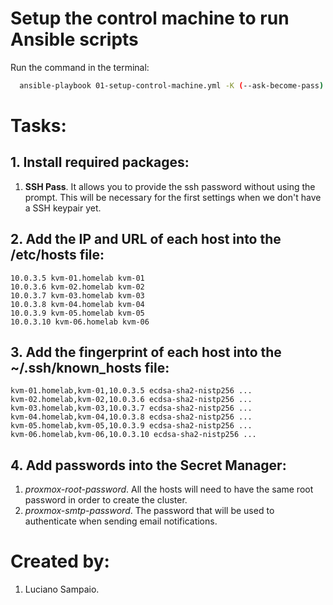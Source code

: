 # Setup the control machine to run Ansible scripts

Run the command in the terminal:
```bash
  ansible-playbook 01-setup-control-machine.yml -K (--ask-become-pass)
```

# Tasks:

## 1. Install required packages:
  1. **SSH Pass**. It allows you to provide the ssh password without using the prompt. This will be necessary for the first settings when we don't have a SSH keypair yet.

## 2. Add the IP and URL of each host into the /etc/hosts file:
    10.0.3.5 kvm-01.homelab kvm-01
    10.0.3.6 kvm-02.homelab kvm-02
    10.0.3.7 kvm-03.homelab kvm-03
    10.0.3.8 kvm-04.homelab kvm-04
    10.0.3.9 kvm-05.homelab kvm-05
    10.0.3.10 kvm-06.homelab kvm-06

## 3. Add the fingerprint of each host into the ~/.ssh/known_hosts file:
    kvm-01.homelab,kvm-01,10.0.3.5 ecdsa-sha2-nistp256 ...
    kvm-02.homelab,kvm-02,10.0.3.6 ecdsa-sha2-nistp256 ...
    kvm-03.homelab,kvm-03,10.0.3.7 ecdsa-sha2-nistp256 ...
    kvm-04.homelab,kvm-04,10.0.3.8 ecdsa-sha2-nistp256 ...
    kvm-05.homelab,kvm-05,10.0.3.9 ecdsa-sha2-nistp256 ...
    kvm-06.homelab,kvm-06,10.0.3.10 ecdsa-sha2-nistp256 ...

## 4. Add passwords into the Secret Manager:
  1. *proxmox-root-password*. All the hosts will need to have the same root password in order to create the cluster.
  1. *proxmox-smtp-password*. The password that will be used to authenticate when sending email notifications.

# Created by: 

1. Luciano Sampaio.